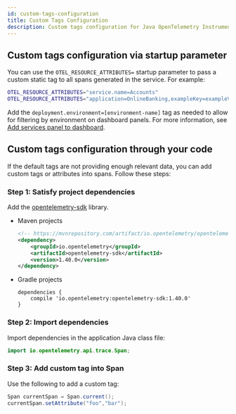 ```yaml
---
id: custom-tags-configuration
title: Custom Tags Configuration
description: Custom tags configuration for Java OpenTelemetry Instrumentation.
---
```


## Custom tags configuration via startup parameter

You can use the `OTEL_RESOURCE_ATTRIBUTES=` startup parameter to pass a custom static tag to all spans generated in the service. For example:

```bash
OTEL_RESOURCE_ATTRIBUTES="service.name=Accounts"
OTEL_RESOURCE_ATTRIBUTES="application=OnlineBanking,exampleKey=exampleValue"
```

Add the `deployment.environment=[environment-name]` tag as needed to allow for filtering by environment on dashboard panels. For more information, see [Add services panel to dashboard](/docs/apm/services-list-map/#add-services-panel-to-dashboard).

## Custom tags configuration through your code

If the default tags are not providing enough relevant data, you can add custom tags or attributes into spans. Follow these steps:

### Step 1: Satisfy project dependencies

Add the [opentelemetry-sdk](https://mvnrepository.com/artifact/io.opentelemetry/opentelemetry-sdk/1.40.0) library.

* Maven projects
    ```xml
    <!-- https://mvnrepository.com/artifact/io.opentelemetry/opentelemetry-sdk -->
    <dependency>
        <groupId>io.opentelemetry</groupId>
        <artifactId>opentelemetry-sdk</artifactId>
        <version>1.40.0</version>
    </dependency>
    ```
* Gradle projects
    ```
    dependencies {
        compile 'io.opentelemetry:opentelemetry-sdk:1.40.0'
    }
    ```

### Step 2: Import dependencies

Import dependencies in the application Java class file:

```java
import io.opentelemetry.api.trace.Span;
```

### Step 3: Add custom tag into Span

Use the following to add a custom tag:

```java
Span currentSpan = Span.current();
currentSpan.setAttribute("foo","bar");
```
